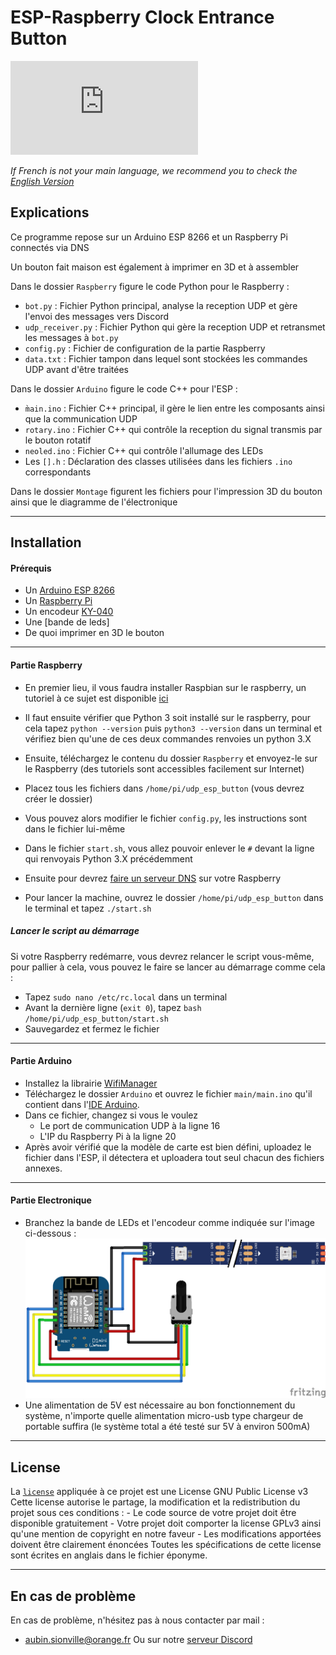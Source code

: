 ESP-Raspberry Clock Entrance Button
===================================

[![N|Solid](https://www.lab-ouest.org/tiki-download_file.php?fileId=141&display)](https://www.lab-ouest.org/)

*If French is not your main language, we recommend you to check the [English Version](README_en.md)*

Explications
------------
Ce programme repose sur un Arduino ESP 8266 et un Raspberry Pi connectés via DNS

Un bouton fait maison est également à imprimer en 3D et à assembler

Dans le dossier `Raspberry` figure le code Python pour le Raspberry :
- `bot.py` : Fichier Python principal, analyse la reception UDP et gère l'envoi des messages vers Discord
- `udp_receiver.py` : Fichier Python qui gère la reception UDP et retransmet les messages à `bot.py`
- `config.py` : Fichier de configuration de la partie Raspberry
- `data.txt` : Fichier tampon dans lequel sont stockées les commandes UDP avant d'être traitées

Dans le dossier `Arduino` figure le code C++ pour l'ESP :
- `m̀ain.ino` : Fichier C++ principal, il gère le lien entre les composants ainsi que la communication UDP
- `rotary.ino` : Fichier C++ qui contrôle la reception du signal transmis par le bouton rotatif
- `neoled.ino` : Fichier C++ qui contrôle l'allumage des LEDs
- Les `[].h` : Déclaration des classes utilisées dans les fichiers `.ino` correspondants

Dans le dossier `Montage` figurent les fichiers pour l'impression 3D du bouton ainsi que le diagramme de l'électronique


---
Installation
------------
#### Prérequis

- Un [Arduino ESP 8266](https://www.banggood.com/Geekcreit-D1-Mini-NodeMcu-Lua-WIFI-ESP8266-Development-Board-Module-p-1044858.html?akmClientCountry=FR&p=RA18043558422201601Y&cur_warehouse=CN)
- Un [Raspberry Pi](https://www.amazon.fr/Raspberry-Pi-Official-Desktop-Starter/dp/B01CI5879A/)
- Un encodeur [KY-040](https://www.banggood.com/5Pcs-5V-KY-040-Rotary-Encoder-Module-AVR-PIC-p-951151.html?akmClientCountry=FR&p=RA18043558422201601Y&cur_warehouse=CN)
- Une [bande de leds]
- De quoi imprimer en 3D le bouton

---
#### Partie Raspberry

- En premier lieu, il vous faudra installer Raspbian sur le raspberry, un tutoriel à ce sujet est disponible [ici](https://www.raspberrypi-france.fr/guide/installer-raspbian-raspberry-pi/)

- Il faut ensuite vérifier que Python 3 soit installé sur le raspberry, pour cela tapez `python --version` puis `python3 --version` dans un terminal et vérifiez bien qu'une de ces deux commandes renvoies un python 3.X

- Ensuite, téléchargez le contenu du dossier `Raspberry` et envoyez-le sur le Raspberry (des tutoriels sont accessibles facilement sur Internet)
- Placez tous les fichiers dans `/home/pi/udp_esp_button` (vous devrez créer le dossier)

- Vous pouvez alors modifier le fichier `config.py`, les instructions sont dans le fichier lui-même
- Dans le fichier `start.sh`, vous allez pouvoir enlever le `#` devant la ligne qui renvoyais Python 3.X précédemment

- Ensuite pour devrez [faire un serveur DNS](https://www.ionos.fr/digitalguide/serveur/configuration/comment-creer-un-serveur-dns-a-partir-dun-raspberry-pi/) sur votre Raspberry

- Pour lancer la machine, ouvrez le dossier `/home/pi/udp_esp_button` dans le terminal et tapez `./start.sh`

##### Lancer le script au démarrage

Si votre Raspberry redémarre, vous devrez relancer le script vous-même, pour pallier à cela, vous pouvez le faire se lancer au démarrage comme cela :
- Tapez `sudo nano /etc/rc.local` dans un terminal
- Avant la dernière ligne (`exit 0`), tapez `bash /home/pi/udp_esp_button/start.sh`
- Sauvegardez et fermez le fichier

---
#### Partie Arduino

- Installez la librairie [WifiManager](https://github.com/tzapu/WiFiManager)
- Téléchargez le dossier `Arduino` et ouvrez le fichier `main/main.ino` qu'il contient dans l'[IDE Arduino](https://www.arduino.cc/en/Main/Software).
- Dans ce fichier, changez si vous le voulez 
    - Le port de communication UDP à la ligne 16
    - L'IP du Raspberry Pi à la ligne 20
- Après avoir vérifié que la modèle de carte est bien défini, uploadez le fichier dans l'ESP, il détectera et uploadera tout seul chacun des fichiers annexes.
---
#### Partie Electronique
 - Branchez la bande de LEDs et l'encodeur comme indiquée sur l'image ci-dessous : 
 ![`Montage/schema.png`](Montage/schema.png "Schéma Electronique")
 - Une alimentation de 5V est nécessaire au bon fonctionnement du système, n'importe quelle alimentation micro-usb type chargeur de portable suffira (le système total a été testé sur 5V à environ 500mA)

---
License
------

La [`license`](LICENSE) appliquée à ce projet est une License GNU Public License v3
Cette license autorise le partage, la modification et la redistribution du projet sous ces conditions :
    - Le code source de votre projet doit être disponible gratuitement
    - Votre projet doit comporter la license GPLv3 ainsi qu'une mention de copyright en notre faveur
    - Les modifications apportées doivent être clairement énoncées
Toutes les spécifications de cette license sont écrites en anglais dans le fichier éponyme.


---
En cas de problème
------------------
En cas de problème, n'hésitez pas à nous contacter par mail :
- aubin.sionville@orange.fr
Ou sur notre [serveur Discord](https://discord.gg/fvUzJbk)
